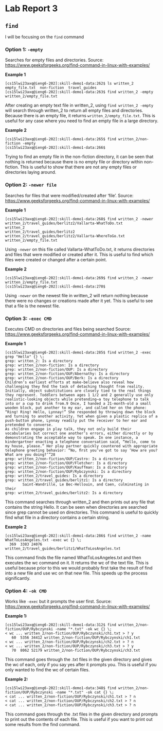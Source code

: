 # **Lab Report 3**

## `find`
I will be focusing on the `find` command

### **Option 1: `-empty`** 
Searches for empty files and directories. Source: https://www.geeksforgeeks.org/find-command-in-linux-with-examples/

**Example 1** <br>
```
[cs15lwi23axq@ieng6-202]:skill-demo1-data:262$ ls written_2
empty_file.txt  non-fiction  travel_guides
[cs15lwi23axq@ieng6-202]:skill-demo1-data:263$ find written_2 -empty
written_2/empty_file.txt
```
After creating an empty text file in written_2, using `find written_2 -empty` will search through written_2 to return all empty files and directories. Because there is an empty file, it returns `written_2/empty_file.txt`. This is useful for any case where you need to find an empty file in a large directory.

**Example 2** <br>
```
[cs15lwi23axq@ieng6-202]:skill-demo1-data:265$ find written_2/non-fiction -empty
[cs15lwi23axq@ieng6-202]:skill-demo1-data:266$ 
```
Trying to find an empty file in the non-fiction directory, it can be seen that nothing is returned because there is no empty file or directory within non-fiction. This is useful to show that there are not any empty files or directories laying around.


### **Option 2: `-newer file`**
Searches for files that were modified/created after ‘file’. Source: https://www.geeksforgeeks.org/find-command-in-linux-with-examples/

**Example 1** <br>
```
[cs15lwi23axq@ieng6-202]:skill-demo1-data:268$ find written_2 -newer written_2/travel_guides/berlitz2/Vallarta-WhatToDo.txt
written_2
written_2/travel_guides/berlitz2
written_2/travel_guides/berlitz2/Vallarta-WhereToGo.txt
written_2/empty_file.txt
```
Using `-newer` on this file called Vallarta-WhatToDo.txt, it returns directories and files that were modified or created after it. This is useful to find which files were created or changed after a certain point.

**Example 2** <br>
```
[cs15lwi23axq@ieng6-202]:skill-demo1-data:269$ find written_2 -newer written_2/empty_file.txt                              
[cs15lwi23axq@ieng6-202]:skill-demo1-data:270$ 
```
Using `-newer` on the newest file in written_2 will return nothing because there were no changes or creations made after it yet. This is useful to see that a file is the newest file.

### **Option 3: `-exec CMD`**
Executes CMD on directories and files being searched Source: https://www.geeksforgeeks.org/find-command-in-linux-with-examples/

**Example 1** <br>
```
[cs15lwi23axq@ieng6-202]:skill-demo1-data:285$ find written_2 -exec grep "Hello" {} \;
grep: written_2: Is a directory
grep: written_2/non-fiction: Is a directory
grep: written_2/non-fiction/OUP: Is a directory
grep: written_2/non-fiction/OUP/Abernathy: Is a directory
grep: written_2/non-fiction/OUP/Berk: Is a directory
Children’s earliest efforts at make-believe also reveal how challenging they ﬁnd the task of detaching thought from reality. Initially, object substitutions are closely tied to the real things they represent. Toddlers between ages 1 1/2 and 2 generally use only realistic-looking objects while pretending—a toy telephone to talk into or a cup to drink from.9 Once, I handed a 21-month-old a small wooden block, put another to my ear, and called her on the phone: “Ring! Ring! Hello, Lynnay!” She responded by throwing down the block and turning to another activity. Yet when given a plastic replica of a push-button phone, Lynnay readily put the receiver to her ear and pretended to converse.
As children engage in play talk, they not only build their vocabularies but correct one another’s errors, either directly or by demonstrating the acceptable way to speak. In one instance, a kindergartner enacting a telephone conversation said, “Hello, come to my house, please.” Her play partner quickly countered with appropriate telephone greeting behavior: “No, ﬁrst you’ve got to say ‘How are you? What are you doing?’”28
grep: written_2/non-fiction/OUP/Castro: Is a directory
grep: written_2/non-fiction/OUP/Fletcher: Is a directory
grep: written_2/non-fiction/OUP/Kauffman: Is a directory
grep: written_2/non-fiction/OUP/Rybczynski: Is a directory
grep: written_2/travel_guides: Is a directory
grep: written_2/travel_guides/berlitz1: Is a directory
        Saint-Wandrille, Le Bec-Hellouin, and Caen, culminating in their
grep: written_2/travel_guides/berlitz2: Is a directory
```
This command searches through written_2 and then prints out any file that contains the string Hello. It can be seen when directories are searched since grep cannot be used on directories. This command is useful to quickly find what file in a directory contains a certain string.

**Example 2** <br>
```
[cs15lwi23axq@ieng6-202]:skill-demo1-data:286$ find written_2 -name WhatToLosAngeles.txt -exec wc {} \;
  369  3383 24076 written_2/travel_guides/berlitz1/WhatToLosAngeles.txt
```
This command finds the file named WhatToLosAngeles.txt and then executes the wc command on it. It returns the wc of the text file. This is useful because prior to this we would probably first take the result of find into a new file and use wc on that new file. This speeds up the process significantly.

### **Option 4: `-ok CMD`**
Works like `-exec` but it prompts the user first. Source: https://www.geeksforgeeks.org/find-command-in-linux-with-examples/

**Example 1:** <br>
```
[cs15lwi23axq@ieng6-202]:skill-demo1-data:312$ find written_2/non-fiction/OUP/Rybczynski -name "*.txt" -ok wc {} \;
< wc ... written_2/non-fiction/OUP/Rybczynski/ch1.txt > ? y
   60  5356 34412 written_2/non-fiction/OUP/Rybczynski/ch1.txt
< wc ... written_2/non-fiction/OUP/Rybczynski/ch2.txt > ? n
< wc ... written_2/non-fiction/OUP/Rybczynski/ch3.txt > ? y
   70  8062 52179 written_2/non-fiction/OUP/Rybczynski/ch3.txt
```
This command goes through the .txt files in the given directory and gives the wc of each, only if you say yes after it prompts you. This is useful if you only wanted to find the wc of certain files.

**Example 2:** <br>
```
[cs15lwi23axq@ieng6-202]:skill-demo1-data:348$ find written_2/non-fiction/OUP/Rybczynski -name "*.txt" -ok cat {} \;
< cat ... written_2/non-fiction/OUP/Rybczynski/ch1.txt > ? n
< cat ... written_2/non-fiction/OUP/Rybczynski/ch2.txt > ? n
< cat ... written_2/non-fiction/OUP/Rybczynski/ch3.txt > ? n
```
This command goes through the .txt files in the given directory and prompts to print out the contents of each file. This is useful if you want to print out some results from the find command.
